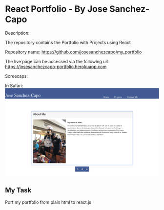 # React Portfolio - By Jose Sanchez-Capo

Description:

The repository contains the Portfolio with Projects using React

Repository name: https://github.com/josesanchezcapo/my_portfolio

The live page can be accessed via the following  url:
https://josesanchezcapo-portfolio.herokuapp.com


Screecaps:

In Safari:
![safari page](myportfolio.png)



## My Task


Port my portfolio from plain html to react.js


